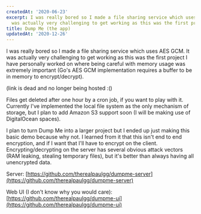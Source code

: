 ```yaml
---
createdAt: '2020-06-23'
excerpt: I was really bored so I made a file sharing service which uses AES GCM. It
  was actually very challenging to get working as this was the first project ...
title: Dump Me (the app)
updatedAt: '2020-12-26'
---
```


I was really bored so I made a file sharing service which uses AES GCM. It was actually very challenging to get working as this was the first project I have personally worked on where being careful with memory usage was extremely important (Go's AES GCM implementation requires a buffer to be in memory to encrypt/decrypt).

(link is dead and no longer being hosted :()

Files get deleted after one hour by a cron job, if you want to play with it. Currently I've implemented the local file system as the only mechanism of storage, but I plan to add Amazon S3 support soon (I will be making use of DigitalOcean spaces).

I plan to turn Dump Me into a larger project but I ended up just making this basic demo because why not. I learned from it that this isn't end to end encryption, and if I want that I'll have to encrypt on the client. Encrypting/decrypting on the server has several obvious attack vectors (RAM leaking, stealing temporary files), but it's better than always having all unencrypted data.

Server: [https://github.com/therealpaulgg/dumpme-server](https://github.com/therealpaulgg/dumpme-server)

Web UI (I don't know why you would care): [https://github.com/therealpaulgg/dumpme-ui](https://github.com/therealpaulgg/dumpme-ui)